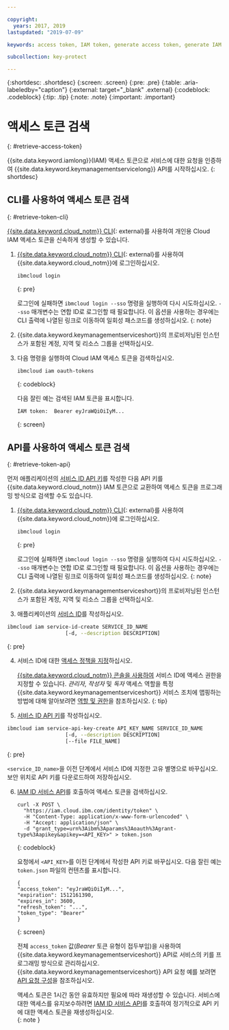 ```yaml
---

copyright:
  years: 2017, 2019
lastupdated: "2019-07-09"

keywords: access token, IAM token, generate access token, generate IAM token, get access token, get IAM token, IAM token API, IAM token CLI

subcollection: key-protect

---
```


{:shortdesc: .shortdesc}
{:screen: .screen}
{:pre: .pre}
{:table: .aria-labeledby="caption"}
{:external: target="_blank" .external}
{:codeblock: .codeblock}
{:tip: .tip}
{:note: .note}
{:important: .important}

# 액세스 토큰 검색
{: #retrieve-access-token}

{{site.data.keyword.iamlong}}(IAM) 액세스 토큰으로 서비스에 대한 요청을 인증하여 {{site.data.keyword.keymanagementservicelong}} API를 시작하십시오.
{: shortdesc}

## CLI를 사용하여 액세스 토큰 검색
{: #retrieve-token-cli}

[{{site.data.keyword.cloud_notm}} CLI](/docs/cli?topic=cloud-cli-getting-started){: external}를 사용하여 개인용 Cloud IAM 액세스 토큰을 신속하게 생성할 수 있습니다.

1. [{{site.data.keyword.cloud_notm}} CLI](/docs/cli?topic=cloud-cli-getting-started){: external}를 사용하여 {{site.data.keyword.cloud_notm}}에 로그인하십시오.

    ```sh
    ibmcloud login 
    ```
    {: pre}

    로그인에 실패하면 `ibmcloud login --sso` 명령을 실행하여 다시 시도하십시오. `--sso` 매개변수는 연합 ID로 로그인할 때 필요합니다. 이 옵션을 사용하는 경우에는 CLI 출력에 나열된 링크로 이동하여 일회성 패스코드를 생성하십시오.
    {: note}

2. {{site.data.keyword.keymanagementserviceshort}}의 프로비저닝된 인스턴스가 포함된 계정, 지역 및 리소스 그룹을 선택하십시오.

3. 다음 명령을 실행하여 Cloud IAM 액세스 토큰을 검색하십시오.

    ```sh
    ibmcloud iam oauth-tokens
    ```
    {: codeblock}

    다음 잘린 예는 검색된 IAM 토큰을 표시합니다.

    ```sh
    IAM token:  Bearer eyJraWQiOiIyM...
    ```
    {: screen}

## API를 사용하여 액세스 토큰 검색
{: #retrieve-token-api}

먼저 애플리케이션의 [서비스 ID API 키](/docs/iam?topic=iam-serviceidapikeys)를 작성한 다음 API 키를 {{site.data.keyword.cloud_notm}} IAM 토큰으로 교환하여 액세스 토큰을 프로그래밍 방식으로 검색할 수도 있습니다.

1. [{{site.data.keyword.cloud_notm}} CLI](/docs/cli?topic=cloud-cli-getting-started){: external}를 사용하여 {{site.data.keyword.cloud_notm}}에 로그인하십시오.

    ```sh
    ibmcloud login 
    ```
    {: pre}

    로그인에 실패하면 `ibmcloud login --sso` 명령을 실행하여 다시 시도하십시오. `--sso` 매개변수는 연합 ID로 로그인할 때 필요합니다. 이 옵션을 사용하는 경우에는 CLI 출력에 나열된 링크로 이동하여 일회성 패스코드를 생성하십시오.
    {: note}

2. {{site.data.keyword.keymanagementserviceshort}}의 프로비저닝된 인스턴스가 포함된 계정, 지역 및 리소스 그룹을 선택하십시오.

3. 애플리케이션의 [서비스 ID](/docs/iam?topic=iam-serviceids#creating-a-service-id)를 작성하십시오.

  ```sh
  ibmcloud iam service-id-create SERVICE_ID_NAME
                     [-d, --description DESCRIPTION]
  ```
  {: pre}

4. 서비스 ID에 대한 [액세스 정책을 지정](/docs/iam?topic=iam-serviceidpolicy)하십시오.

    [{{site.data.keyword.cloud_notm}} 콘솔을 사용하여](/docs/iam?topic=iam-serviceidpolicy#access_new) 서비스 ID에 액세스 권한을 지정할 수 있습니다. _관리자_, _작성자_ 및 _독자_ 액세스 역할을 특정 {{site.data.keyword.keymanagementserviceshort}} 서비스 조치에 맵핑하는 방법에 대해 알아보려면 [역할 및 권한](/docs/services/key-protect?topic=key-protect-manage-access#roles)을 참조하십시오.
    {: tip}

5. [서비스 ID API 키](/docs/iam?topic=iam-serviceidapikeys)를 작성하십시오.

  ```sh
  ibmcloud iam service-api-key-create API_KEY_NAME SERVICE_ID_NAME
                     [-d, --description DESCRIPTION]
                     [--file FILE_NAME]
  ```
  {: pre}

  `<service_ID_name>`을 이전 단계에서 서비스 ID에 지정한 고유 별명으로 바꾸십시오. 보안 위치로 API 키를 다운로드하여 저장하십시오. 

6. [IAM ID 서비스 API](https://{DomainName}/apidocs/iam-identity-token-api)를 호출하여 액세스 토큰을 검색하십시오.

    ```cURL
    curl -X POST \
      "https://iam.cloud.ibm.com/identity/token" \
      -H "Content-Type: application/x-www-form-urlencoded" \
      -H "Accept: application/json" \
      -d "grant_type=urn%3Aibm%3Aparams%3Aoauth%3Agrant-type%3Aapikey&apikey=<API_KEY>" > token.json
    ```
    {: codeblock}

    요청에서 `<API_KEY>`를 이전 단계에서 작성한 API 키로 바꾸십시오. 다음 잘린 예는 `token.json` 파일의 컨텐츠를 표시합니다. 

    ```
    {
    "access_token": "eyJraWQiOiIyM...",
    "expiration": 1512161390,
    "expires_in": 3600,
    "refresh_token": "...",
    "token_type": "Bearer"
    }
    ```
    {: screen}

    전체 `access_token` 값(_Bearer_ 토큰 유형이 접두부임)을 사용하여 {{site.data.keyword.keymanagementserviceshort}} API로 서비스의 키를 프로그래밍 방식으로 관리하십시오. {{site.data.keyword.keymanagementserviceshort}} API 요청 예를 보려면 [API 요청 구성](/docs/services/key-protect?topic=key-protect-set-up-api#form-api-request)을 참조하십시오.

    액세스 토큰은 1시간 동안 유효하지만 필요에 따라 재생성할 수 있습니다. 서비스에 대한 액세스를 유지보수하려면 [IAM ID 서비스 API](https://{DomainName}/apidocs/iam-identity-token-api)를 호출하여 정기적으로 API 키에 대한 액세스 토큰을 재생성하십시오.   
    {: note }

    <!--You can also pipe the output to `jq`, and then grab only the `access_token` value `| jq .access_token-->

    <!--You use IBM® Cloud Identity and Access Management (IAM) tokens to make authenticated requests to IBM Watson™ services without embedding service credentials in every call. IAM authentication uses access tokens for authentication, which you acquire by sending a request with an API key.-->
